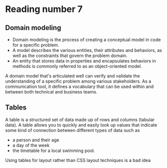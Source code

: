 # Reading number 7
## Domain modeling

* Domain modeling is the process of creating a conceptual model in code for a specific problem. 
* A model describes the various entities, their attributes and behaviors, as well as the constraints that govern the problem domain.
* An entity that stores data in properties and encapsulates behaviors in methods is commonly referred to as an object-oriented model.

A domain model that's articulated well can verify and validate the understanding of a specific problem among various stakeholders. As a communication tool, it defines a vocabulary that can be used within and between both technical and business teams.

## Tables

A table is a structured set of data made up of rows and columns (tabular data). A table allows you to quickly and easily look up values that indicate some kind of connection between different types of data such as
* a person and their age
* a day of the week
* the timetable for a local swimming pool.

Using tables for layout rather than CSS layout techniques is a bad idea

